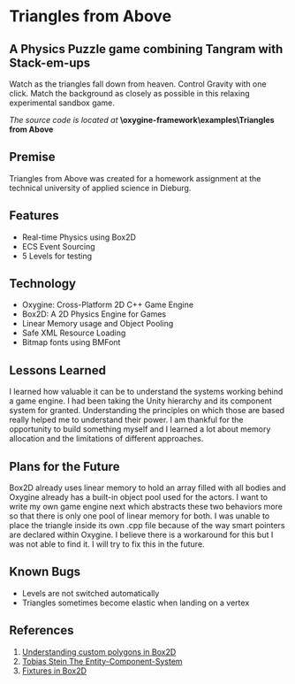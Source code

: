 # Triangles from Above
## A Physics Puzzle game combining Tangram with Stack-em-ups

Watch as the triangles fall down from heaven. Control Gravity with one click.
Match the background as closely as possible in this relaxing experimental sandbox game.

*The source code is located at*	**\oxygine-framework\examples\Triangles from Above**


## Premise
Triangles from Above was created for a homework assignment at the technical university of applied science in Dieburg.


## Features
- Real-time Physics using Box2D
- ECS Event Sourcing
- 5 Levels for testing

## Technology
- Oxygine: Cross-Platform 2D C++ Game Engine
- Box2D: A 2D Physics Engine for Games
- Linear Memory usage and Object Pooling
- Safe XML Resource Loading
- Bitmap fonts using BMFont

## Lessons Learned
I learned how valuable it can be to understand the systems working behind a game engine. I had been taking the Unity hierarchy and its component system for granted. Understanding the principles on which those are based really helped me to understand their power.
I am thankful for the opportunity to build something myself and I learned a lot about memory allocation and the limitations of different approaches.

## Plans for the Future
Box2D already uses linear memory to hold an array filled with all bodies and Oxygine already has a built-in object pool used for the actors.
I want to write my own game engine next which abstracts these two behaviors more so that there is only one pool of linear memory for both.
I was unable to place the triangle inside its own .cpp file because of the way smart pointers are declared within Oxygine. I believe there is a workaround for this but I was not able to find it. I will try to fix this in the future.

## Known Bugs
- Levels are not switched automatically
- Triangles sometimes become elastic when landing on a vertex

## References
1. [Understanding custom polygons in Box2D](http://www.emanueleferonato.com/2008/12/19/understanding-custom-polygons-in-box2d/)
2. [Tobias Stein The Entity-Component-System](https://www.gamasutra.com/blogs/TobiasStein/20171122/310172/The_EntityComponentSystem__An_awesome_gamedesign_pattern_in_C_Part_1.php)
3. [Fixtures in Box2D](http://www.iforce2d.net/b2dtut/fixtures)